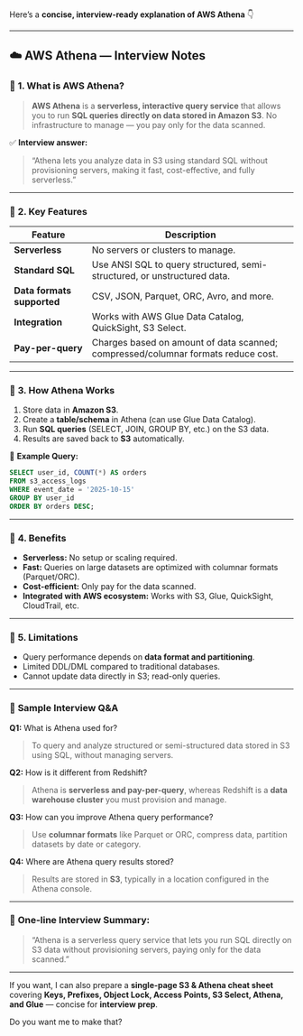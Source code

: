 Here’s a **concise, interview-ready explanation of AWS Athena** 👇

---

## ☁️ **AWS Athena — Interview Notes**

### 🔹 **1. What is AWS Athena?**

> **AWS Athena** is a **serverless, interactive query service** that allows you to run **SQL queries directly on data stored in Amazon S3**.
> No infrastructure to manage — you pay only for the data scanned.

✅ **Interview answer:**

> “Athena lets you analyze data in S3 using standard SQL without provisioning servers, making it fast, cost-effective, and fully serverless.”

---

### 🔹 **2. Key Features**

| Feature                    | Description                                                                       |
| -------------------------- | --------------------------------------------------------------------------------- |
| **Serverless**             | No servers or clusters to manage.                                                 |
| **Standard SQL**           | Use ANSI SQL to query structured, semi-structured, or unstructured data.          |
| **Data formats supported** | CSV, JSON, Parquet, ORC, Avro, and more.                                          |
| **Integration**            | Works with AWS Glue Data Catalog, QuickSight, S3 Select.                          |
| **Pay-per-query**          | Charges based on amount of data scanned; compressed/columnar formats reduce cost. |

---

### 🔹 **3. How Athena Works**

1. Store data in **Amazon S3**.
2. Create a **table/schema** in Athena (can use Glue Data Catalog).
3. Run **SQL queries** (SELECT, JOIN, GROUP BY, etc.) on the S3 data.
4. Results are saved back to **S3** automatically.

📘 **Example Query:**

```sql
SELECT user_id, COUNT(*) AS orders
FROM s3_access_logs
WHERE event_date = '2025-10-15'
GROUP BY user_id
ORDER BY orders DESC;
```

---

### 🔹 **4. Benefits**

* **Serverless:** No setup or scaling required.
* **Fast:** Queries on large datasets are optimized with columnar formats (Parquet/ORC).
* **Cost-efficient:** Only pay for the data scanned.
* **Integrated with AWS ecosystem:** Works with S3, Glue, QuickSight, CloudTrail, etc.

---

### 🔹 **5. Limitations**

* Query performance depends on **data format and partitioning**.
* Limited DDL/DML compared to traditional databases.
* Cannot update data directly in S3; read-only queries.

---

### 💬 **Sample Interview Q&A**

**Q1:** What is Athena used for?

> To query and analyze structured or semi-structured data stored in S3 using SQL, without managing servers.

**Q2:** How is it different from Redshift?

> Athena is **serverless and pay-per-query**, whereas Redshift is a **data warehouse cluster** you must provision and manage.

**Q3:** How can you improve Athena query performance?

> Use **columnar formats** like Parquet or ORC, compress data, partition datasets by date or category.

**Q4:** Where are Athena query results stored?

> Results are stored in **S3**, typically in a location configured in the Athena console.

---

### 🧠 **One-line Interview Summary:**

> “Athena is a serverless query service that lets you run SQL directly on S3 data without provisioning servers, paying only for the data scanned.”

---

If you want, I can also prepare a **single-page S3 & Athena cheat sheet** covering **Keys, Prefixes, Object Lock, Access Points, S3 Select, Athena, and Glue** — concise for **interview prep**.

Do you want me to make that?
